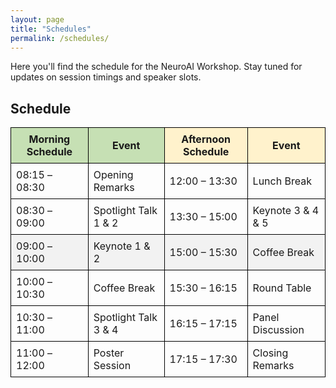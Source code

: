 ```yaml
---
layout: page
title: "Schedules"
permalink: /schedules/
---
```


<!-- # Schedules -->

Here you'll find the schedule for the NeuroAI Workshop. Stay tuned for updates on session timings and speaker slots.

## Schedule

<table style="width: 100%; border-collapse: collapse;">
  <tr>
    <th style="background-color: #c6e0b4; border: 1px solid black; padding: 8px;">Morning Schedule</th>
    <th style="background-color: #c6e0b4; border: 1px solid black; padding: 8px;">Event</th>
    <th style="background-color: #fff2cc; border: 1px solid black; padding: 8px;">Afternoon Schedule</th>
    <th style="background-color: #fff2cc; border: 1px solid black; padding: 8px;">Event</th>
  </tr>
  <tr>
    <td style="border: 1px solid black; padding: 8px;">08:15 – 08:30</td>
    <td style="border: 1px solid black; padding: 8px;">Opening Remarks</td>
    <td style="border: 1px solid black; padding: 8px;">12:00 – 13:30</td>
    <td style="border: 1px solid black; padding: 8px;">Lunch Break</td>
  </tr>
  <tr>
    <td style="border: 1px solid black; padding: 8px;">08:30 – 09:00</td>
    <td style="border: 1px solid black; padding: 8px;">Spotlight Talk 1 & 2</td>
    <td style="border: 1px solid black; padding: 8px;">13:30 – 15:00</td>
    <td style="border: 1px solid black; padding: 8px;">Keynote 3 & 4 & 5</td>
  </tr>
  <tr style="background-color: #f2f2f2;">
    <td style="border: 1px solid black; padding: 8px;">09:00 – 10:00</td>
    <td style="border: 1px solid black; padding: 8px;">Keynote 1 & 2</td>
    <td style="border: 1px solid black; padding: 8px;">15:00 – 15:30</td>
    <td style="border: 1px solid black; padding: 8px;">Coffee Break</td>
  </tr>
  <tr>
    <td style="border: 1px solid black; padding: 8px;">10:00 – 10:30</td>
    <td style="border: 1px solid black; padding: 8px;">Coffee Break</td>
    <td style="border: 1px solid black; padding: 8px;">15:30 – 16:15</td>
    <td style="border: 1px solid black; padding: 8px;">Round Table</td>
  </tr>
  <tr>
    <td style="border: 1px solid black; padding: 8px;">10:30 – 11:00</td>
    <td style="border: 1px solid black; padding: 8px;">Spotlight Talk 3 & 4</td>
    <td style="border: 1px solid black; padding: 8px;">16:15 – 17:15</td>
    <td style="border: 1px solid black; padding: 8px;">Panel Discussion</td>
  </tr>
  <tr>
    <td style="border: 1px solid black; padding: 8px;">11:00 – 12:00</td>
    <td style="border: 1px solid black; padding: 8px;">Poster Session</td>
    <td style="border: 1px solid black; padding: 8px;">17:15 – 17:30</td>
    <td style="border: 1px solid black; padding: 8px;">Closing Remarks</td>
  </tr>
</table>